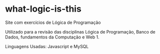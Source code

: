 # what-logic-is-this
Site com exercícios de Lógica de Programação


Utilizado para a revisão das disciplinas Lógica de Programação, Banco de Dados, fundamentos da Computação e 
Web 1.




Linguagens Usadas: Javascript e MySQL
